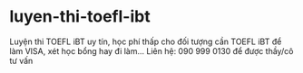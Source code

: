 # luyen-thi-toefl-ibt
Luyện thi TOEFL iBT uy tín, học phí thấp cho đối tượng cần TOEFL iBT để làm VISA, xét học bổng hay đi làm... Liên hệ: 090 999 0130 để được thầy/cô tư vấn
